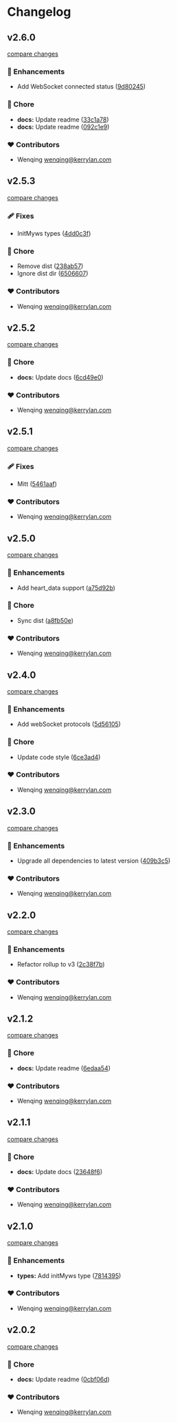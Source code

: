 # Changelog


## v2.6.0

[compare changes](https://github.com/yisibell/myws/compare/v2.5.3...v2.6.0)

### 🚀 Enhancements

- Add WebSocket connected status ([9d80245](https://github.com/yisibell/myws/commit/9d80245))

### 🏡 Chore

- **docs:** Update readme ([33c1a78](https://github.com/yisibell/myws/commit/33c1a78))
- **docs:** Update readme ([092c1e9](https://github.com/yisibell/myws/commit/092c1e9))

### ❤️ Contributors

- Wenqing <wenqing@kerrylan.com>

## v2.5.3

[compare changes](https://github.com/yisibell/myws/compare/v2.5.2...v2.5.3)

### 🩹 Fixes

- InitMyws types ([4dd0c3f](https://github.com/yisibell/myws/commit/4dd0c3f))

### 🏡 Chore

- Remove dist ([238ab57](https://github.com/yisibell/myws/commit/238ab57))
- Ignore dist dir ([6506607](https://github.com/yisibell/myws/commit/6506607))

### ❤️ Contributors

- Wenqing <wenqing@kerrylan.com>

## v2.5.2

[compare changes](https://github.com/yisibell/myws/compare/v2.5.1...v2.5.2)

### 🏡 Chore

- **docs:** Update docs ([6cd49e0](https://github.com/yisibell/myws/commit/6cd49e0))

### ❤️ Contributors

- Wenqing <wenqing@kerrylan.com>

## v2.5.1

[compare changes](https://github.com/yisibell/myws/compare/v2.5.0...v2.5.1)

### 🩹 Fixes

- Mitt ([5461aaf](https://github.com/yisibell/myws/commit/5461aaf))

### ❤️ Contributors

- Wenqing <wenqing@kerrylan.com>

## v2.5.0

[compare changes](https://github.com/yisibell/myws/compare/v2.4.0...v2.5.0)

### 🚀 Enhancements

- Add heart_data support ([a75d92b](https://github.com/yisibell/myws/commit/a75d92b))

### 🏡 Chore

- Sync dist ([a8fb50e](https://github.com/yisibell/myws/commit/a8fb50e))

### ❤️ Contributors

- Wenqing <wenqing@kerrylan.com>

## v2.4.0

[compare changes](https://github.com/yisibell/myws/compare/v2.3.0...v2.4.0)

### 🚀 Enhancements

- Add webSocket protocols ([5d56105](https://github.com/yisibell/myws/commit/5d56105))

### 🏡 Chore

- Update code style ([6ce3ad4](https://github.com/yisibell/myws/commit/6ce3ad4))

### ❤️ Contributors

- Wenqing <wenqing@kerrylan.com>

## v2.3.0

[compare changes](https://github.com/yisibell/myws/compare/v2.2.0...v2.3.0)

### 🚀 Enhancements

- Upgrade all dependencies to latest version ([409b3c5](https://github.com/yisibell/myws/commit/409b3c5))

### ❤️ Contributors

- Wenqing <wenqing@kerrylan.com>

## v2.2.0

[compare changes](https://github.com/yisibell/myws/compare/v2.1.2...v2.2.0)

### 🚀 Enhancements

- Refactor rollup to v3 ([2c38f7b](https://github.com/yisibell/myws/commit/2c38f7b))

### ❤️  Contributors

- Wenqing <wenqing@kerrylan.com>

## v2.1.2

[compare changes](https://github.com/yisibell/myws/compare/v2.1.1...v2.1.2)


### 🏡 Chore

  - **docs:** Update readme ([6edaa54](https://github.com/yisibell/myws/commit/6edaa54))

### ❤️  Contributors

- Wenqing <wenqing@kerrylan.com>

## v2.1.1

[compare changes](https://github.com/yisibell/myws/compare/v2.1.0...v2.1.1)


### 🏡 Chore

  - **docs:** Update docs ([23648f6](https://github.com/yisibell/myws/commit/23648f6))

### ❤️  Contributors

- Wenqing <wenqing@kerrylan.com>

## v2.1.0

[compare changes](https://github.com/yisibell/myws/compare/v2.0.2...v2.1.0)


### 🚀 Enhancements

  - **types:** Add initMyws type ([7814395](https://github.com/yisibell/myws/commit/7814395))

### ❤️  Contributors

- Wenqing <wenqing@kerrylan.com>

## v2.0.2

[compare changes](https://github.com/yisibell/myws/compare/v2.0.1...v2.0.2)


### 🏡 Chore

  - **docs:** Update readme ([0cbf06d](https://github.com/yisibell/myws/commit/0cbf06d))

### ❤️  Contributors

- Wenqing <wenqing@kerrylan.com>

